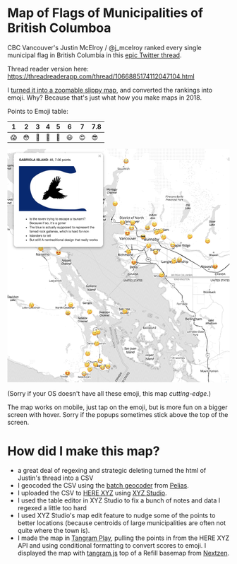 # Map of Flags of Municipalities of British Columboa

CBC Vancouver's Justin McElroy / @j_mcelroy ranked every single municipal flag in British Columbia in this [epic Twitter thread](https://twitter.com/j_mcelroy/status/1066885174112047104). 

Thread reader version here:
https://threadreaderapp.com/thread/1066885174112047104.html

I [turned it into a zoomable slippy map](https://burritojustice.github.io/bc-flags), and converted the rankings into emoji. Why? Because that's just what how you make maps in 2018.

Points to Emoji table:

|1|2|3|4|5|6|7|7.8|
|---|---|---|---|---|---|---|---|
| 😱| 😳| 😬| 🤔| 🙂| 😃| 😍| 😎 |

![image of map](https://github.com/burritojustice/bc-flags/blob/master/bc_flag_emoji_ranking_map.png)

(Sorry if your OS doesn't have all these emoji, this map _cutting-edge_.)

The map works on mobile, just tap on the emoji, but is more fun on a bigger screen with hover. Sorry if the popups sometimes stick above the top of the screen.

# How did I make this map?

- a great deal of regexing and strategic deleting turned the html of Justin's thread into a CSV
- I geocoded the CSV using the [batch geocoder](https://github.com/pelias/scripts-batch-search) from [Pelias](http://pelias.io). 
- I uploaded the CSV to [HERE XYZ](https://explore.xyz.here.com/) using [XYZ Studio](https://xyz.here.com/studio/).
- I used the table editor in XYZ Studio to fix a bunch of notes and data I regexed a little too hard
- I used XYZ Studio's map edit feature to nudge some of the points to better locations (because centroids of large municipalities are often not quite where the town is). 
- I made the map in [Tangram Play](https://tangram.city/play/?scene=https://raw.githubusercontent.com/burritojustice/bc-flags/master/scene.yaml#10.9898/48.5373/-123.4756), pulling the points in from the HERE XYZ API and using conditional formatting to convert scores to emoji. I displayed the map with [tangram.js](https://github.com/tangrams/tangram) top of a Refill basemap from [Nextzen](https://nextzen.org/).

